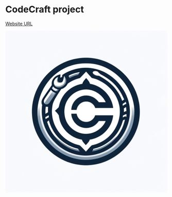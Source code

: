 # CodeCraft project

[Website URL](https://bomatsara.github.io/portfolio-2.0/)

![](./assets/logo.png)
